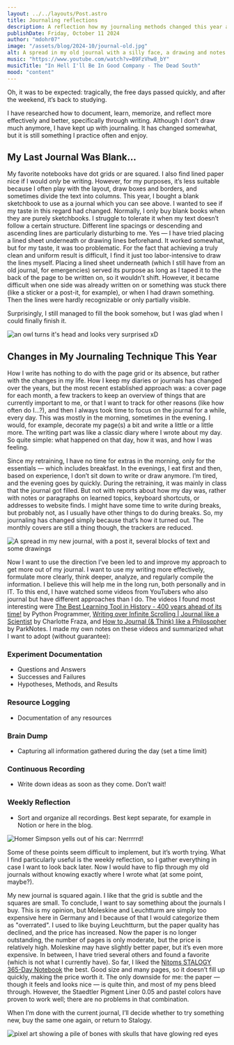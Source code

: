 ```yaml
---
layout: ../../layouts/Post.astro
title: Journaling reflections
description: A reflection how my journaling methods changed this year and how I am planning to adjust it's current course to improve factors in my life
publishDate: Friday, October 11 2024
author: "mdohr07"
image: "/assets/blog/2024-10/journal-old.jpg"
alt: A spread in my old journal with a silly face, a drawing and notes on Java related stuf
music: "https://www.youtube.com/watch?v=B9FzVhw8_bY"
musicTitle: "In Hell I'll Be In Good Company - The Dead South"
mood: "content"
---
```


Oh, it was to be expected: tragically, the free days passed quickly, and after the weekend, it’s back to studying.

I have researched how to document, learn, memorize, and reflect more effectively and better, specifically through writing. Although I don’t draw much anymore, I have kept up with journaling. It has changed somewhat, but it is still something I practice often and enjoy.

## My Last Journal Was Blank...
My favorite notebooks have dot grids or are squared. I also find lined paper nice if I would *only* be writing. However, for my purposes, it’s less suitable because I often play with the layout, draw boxes and borders, and sometimes divide the text into columns. This year, I bought a blank sketchbook to use as a journal which you can see above. I wanted to see if my taste in this regard had changed. Normally, I only buy blank books when they are purely sketchbooks. I struggle to tolerate it when my text doesn’t follow a certain structure. Different line spacings or descending and ascending lines are particularly disturbing to me. Yes — I have tried placing a lined sheet underneath or drawing lines beforehand. It worked somewhat, but for my taste, it was too problematic. For the fact that achieving a truly clean and uniform result is difficult, I find it just too labor-intensive to draw the lines myself. Placing a lined sheet underneath (which I still have from an old journal, for emergencies) served its purpose as long as I taped it to the back of the page to be written on, so it wouldn’t shift. However, it became difficult when one side was already written on or something was stuck there (like a sticker or a post-it, for example), or when I had drawn something. Then the lines were hardly recognizable or only partially visible.

Surprisingly, I still managed to fill the book somehow, but I was glad when I could finally finish it.

<img src="https://i.giphy.com/vQqeT3AYg8S5O.webp" alt="an owl turns it's head and looks very surprised xD">

## Changes in My Journaling Technique This Year
How I write has nothing to do with the page grid or its absence, but rather with the changes in my life. How I keep my diaries or journals has changed over the years, but the most recent established approach was: a cover page for each month, a few trackers to keep an overview of things that are currently important to me, or that I want to track for other reasons (like how often do I...?), and then I always took time to focus on the journal for a while, every day. This was mostly in the morning, sometimes in the evening. I would, for example, decorate my page(s) a bit and write a little or a little more. The writing part was like a classic diary where I wrote about my day. So quite simple: what happened on that day, how it was, and how I was feeling.

Since my retraining, I have no time for extras in the morning, only for the essentials — which includes breakfast. In the evenings, I eat first and then, based on experience, I don’t sit down to write or draw anymore. I’m tired, and the evening goes by quickly. During the retraining, it was mainly in class that the journal got filled. But not with reports about how my day was, rather with notes or paragraphs on learned topics, keyboard shortcuts, or addresses to website finds. I might have some time to write during breaks, but probably not, as I usually have other things to do during breaks. So, my journaling has changed simply because that’s how it turned out. The monthly covers are still a thing though, the trackers are reduced.

<img src="/assets/blog/2024-10/journal-new.jpg" alt="A spread in my new journal, with a post it, several blocks of text and some drawings">

Now I want to use the direction I’ve been led to and improve my approach to get more out of my journal. I want to use my writing more effectively, formulate more clearly, think deeper, analyze, and regularly compile the information. I believe this will help me in the long run, both personally and in IT. To this end, I have watched some videos from YouTubers who also journal but have different approaches than I do. The videos I found most interesting were [The Best Learning Tool in History - 400 years ahead of its time!](https://youtu.be/lML0ndFlBuc?si=TzT7Wk7-R8dlr9y3) by Python Programmer, [Writing over Infinite Scrolling | Journal like a Scientist](https://youtu.be/0LhmdYa5vvA?si=ayj1JHNr9_hf47WF) by Charlotte Fraza, and [How to Journal (& Think) like a Philosopher](https://youtu.be/WpBqrR7ffLk?si=4H9Gu1OIz-0TqjP3) by ParkNotes. I made my own notes on these videos and summarized what I want to adopt (without guarantee):

### Experiment Documentation
- Questions and Answers
- Successes and Failures
- Hypotheses, Methods, and Results

### Resource Logging
- Documentation of any resources

### Brain Dump
- Capturing all information gathered during the day (set a time limit)

### Continuous Recording
- Write down ideas as soon as they come. Don’t wait!

### Weekly Reflection
- Sort and organize all recordings. Best kept separate, for example in Notion or here in the blog.

<img src="https://i.giphy.com/Cz6TlrRVVyv9S.webp" alt="Homer Simpson yells out of his car: Nerrrrrd!">

Some of these points seem difficult to implement, but it’s worth trying. What I find particularly useful is the weekly reflection, so I gather everything in case I want to look back later. Now I would have to flip through my old journals without knowing exactly where I wrote what (at some point, maybe?).

My new journal is squared again. I like that the grid is subtle and the squares are small. To conclude, I want to say something about the journals I buy. This is my opinion, but Moleskine and Leuchtturm are simply too expensive here in Germany and I because of that I would categorize them as "overrated". I used to like buying Leuchtturm, but the paper quality has declined, and the price has increased. Now the paper is no longer outstanding, the number of pages is only moderate, but the price is relatively high. Moleskine may have slightly better paper, but it’s even more expensive. In between, I have tried several others and found a favorite (which is not what I currently have). So far, I liked the [Nitoms STALOGY 365-Day Notebook](https://www.amazon.de/STALOGY-Editors-notebook-Black-S4104/dp/B00TYDVCWE/ref=sr_1_2?dib=eyJ2IjoiMSJ9.Otw9PTkrAXtG-8agt5rRAPkP1uDuZJEqnlffEcl6J8hjWcBRsW7J-4ZLKuhAR5GQLJYWLLTTY4JpprnFcJTezh15HM6J6SHjbK5res4SB9MZ_Du9svwQq8y7sCh0FDgbyN-jNG37rhuy1vH5Nh8je2BONgNywBC_OavcTbBKCuUyDLEIU3XMmQ-Virqri-v5u-jM6USAVeGT-PyOq-W7RcmVc2wI0uaOgOvgH0sDhGNmA1RpEzXWetBUdd5QjHFf5Ik4Kegb7fLvhgfN_ubkOWXVRWMC9vXiPUpiVDiAyAY.ZP3N8ZTb5h30v1w4nTaqeWDyMGPrB4yuVzhPbWQugW8&dib_tag=se&keywords=stalogy+notizbuch&qid=1728640513&sr=8-2) the best. Good size and many pages, so it doesn’t fill up quickly, making the price worth it. The only downside for me: the paper — though it feels and looks nice — is quite thin, and most of my pens bleed through. However, the Staedtler Pigment Liner 0.05 and pastel colors have proven to work well; there are no problems in that combination.

When I’m done with the current journal, I’ll decide whether to try something new, buy the same one again, or return to Stalogy.

<img src="/assets/graphics/bonepile.gif" alt="pixel art showing a pile of bones with skulls that have glowing red eyes">
